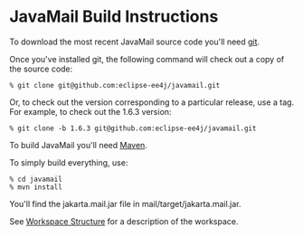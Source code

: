 JavaMail Build Instructions
===========================

To download the most recent JavaMail source code you'll need
[git](https://git-scm.com/downloads).

Once you've installed git, the following command will check out a copy
of the source code:

    % git clone git@github.com:eclipse-ee4j/javamail.git

Or, to check out the version corresponding to a particular release, use
a tag. For example, to check out the 1.6.3 version:

    % git clone -b 1.6.3 git@github.com:eclipse-ee4j/javamail.git

To build JavaMail you'll need [Maven](http://maven.apache.org/).

To simply build everything, use:

    % cd javamail
    % mvn install

You'll find the jakarta.mail.jar file in mail/target/jakarta.mail.jar.

See [Workspace Structure](Workspace-Structure) for a description of the
workspace.
